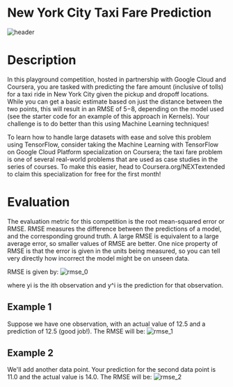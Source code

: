 # New York City Taxi Fare Prediction
![header](https://github.com/JamesSuryaPutra/New-York-City-Taxi-Fare-Prediction/assets/155945814/68f87339-8fb6-4cf7-806b-11fa222a115c)

# Description
In this playground competition, hosted in partnership with Google Cloud and Coursera, you are tasked with predicting the fare amount (inclusive of tolls) for a taxi ride in New York City given the pickup and dropoff locations. While you can get a basic estimate based on just the distance between the two points, this will result in an RMSE of $5-$8, depending on the model used (see the starter code for an example of this approach in Kernels). Your challenge is to do better than this using Machine Learning techniques!

To learn how to handle large datasets with ease and solve this problem using TensorFlow, consider taking the Machine Learning with TensorFlow on Google Cloud Platform specialization on Coursera; the taxi fare problem is one of several real-world problems that are used as case studies in the series of courses. To make this easier, head to Coursera.org/NEXTextended to claim this specialization for free for the first month!

# Evaluation
The evaluation metric for this competition is the root mean-squared error or RMSE. RMSE measures the difference between the predictions of a model, and the corresponding ground truth. A large RMSE is equivalent to a large average error, so smaller values of RMSE are better. One nice property of RMSE is that the error is given in the units being measured, so you can tell very directly how incorrect the model might be on unseen data.

RMSE is given by:
![rmse_0](https://github.com/JamesSuryaPutra/New-York-City-Taxi-Fare-Prediction/assets/155945814/aebf99cb-d3b4-49ee-aad5-518a24b3cb71)

where yi is the ith observation and y^i is the prediction for that observation. 

## Example 1
Suppose we have one observation, with an actual value of 12.5 and a prediction of 12.5 (good job!). The RMSE will be:
![rmse_1](https://github.com/JamesSuryaPutra/New-York-City-Taxi-Fare-Prediction/assets/155945814/bff371c8-8999-4797-bd84-5ed5952565ba)

## Example 2
We'll add another data point. Your prediction for the second data point is 11.0 and the actual value is 14.0. The RMSE will be:
![rmse_2](https://github.com/JamesSuryaPutra/New-York-City-Taxi-Fare-Prediction/assets/155945814/5ca94c11-b234-4f3d-9e65-3b6e8fb68a47)

